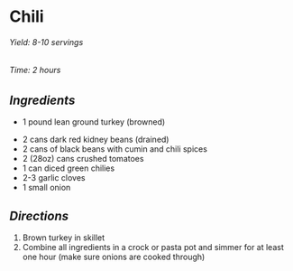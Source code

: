 # Chili

######  Yield: 8-10 servings
######  Time:  2 hours

##  *Ingredients*
- 1 pound lean ground turkey (browned)
<!--  -->
- 2 cans dark red kidney beans (drained)
- 2 cans of black beans with cumin and chili spices
- 2 (28oz) cans crushed tomatoes
- 1 can diced green chilies
- 2-3 garlic cloves
- 1 small onion

##  *Directions*
1. Brown turkey in skillet
2. Combine all ingredients in a crock or pasta pot and simmer for at least one hour (make sure onions are cooked through)